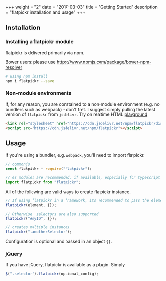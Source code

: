 +++
weight = "2"
date = "2017-03-03"
title = "Getting Started"
description = "flatpickr installation and usage"
+++

## Installation

### Installing a flatpickr module

flatpickr is delivered primarily via npm.

Bower users: please use https://www.npmjs.com/package/bower-npm-resolver

```sh
# using npm install
npm i flatpickr --save
```

### Non-module environments

If, for any reason, you are constained to a non-module environment (e.g. no bundlers such as webpack) - don't fret. I suggest simply pulling the latest version of `flatpickr` from `jsdelivr`. Try on realtime HTML [playground](https://goonlinetools.com/realtime-html-editor/#8axeodabqbpw4dw3xnx8fe)

```html
<link rel="stylesheet" href="https://cdn.jsdelivr.net/npm/flatpickr/dist/flatpickr.min.css">
<script src="https://cdn.jsdelivr.net/npm/flatpickr"></script>
```


## Usage

If you're using a bundler, e.g. `webpack`, you'll need to import flatpickr.

```ts
// commonjs
const flatpickr = require("flatpickr");

// es modules are recommended, if available, especially for typescript
import flatpickr from "flatpickr";
```

All of the following are valid ways to create flatpickr instance.

```js
// If using flatpickr in a framework, its recommended to pass the element directly
flatpickr(element, {});

// Otherwise, selectors are also supported
flatpickr("#myID", {});

// creates multiple instances
flatpickr(".anotherSelector");


```

Configuration is optional and passed in an object `{}`.

### jQuery

If you have jQuery, flatpickr is available as a plugin.
Simply

```js
$(".selector").flatpickr(optional_config);
```
